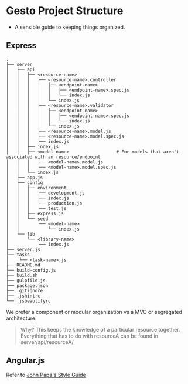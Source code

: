 # Gesto Project Structure

* A sensible guide to keeping things organized.

## Express
```
.
├── server
│   ├── api
│   │   ├── <resource-name>
│   │   │   ├── <resource-name>.controller
│   │   │   │   ├── <endpoint-name>
│   │   │   │   │   ├── <endpoint-name>.spec.js
│   │   │   │   │   └── index.js
│   │   │   │   └── index.js
│   │   │   ├── <resource-name>.validator
│   │   │   │   ├── <endpoint-name>
│   │   │   │   │   ├── <endpoint-name>.spec.js
│   │   │   │   │   └── index.js
│   │   │   │   └── index.js
│   │   │   ├── <resource-name>.model.js
│   │   │   ├── <resource-name>.model.spec.js
│   │   │   └── index.js
│   │   ├── index.js
│   │   ├── <model-name>                  # For models that aren't associated with an resource/endpoint
│   │   │   ├── <model-name>.model.js
│   │   │   └── <model-name>.model.spec.js
│   │   └── index.js
│   ├── app.js
│   ├── config
│   │   ├── environment
│   │   │   ├── development.js
│   │   │   ├── index.js
│   │   │   ├── production.js
│   │   │   └── test.js
│   │   ├── express.js
│   │   └── seed
│   │       └── <model-name>
│   │           └── index.js
│   └── lib
│       └── <library-name>
│           └── index.js
├── server.js
├── tasks
│    └── <task-name>.js
├── README.md
├── build-config.js
├── build.sh
├── gulpfile.js
├── package.json
├── .gitignore
├── .jshintrc
└── .jsbeautifyrc
```
We prefer a component or modular organization vs a MVC or segregated architecture.

> Why? This keeps the knowledge of a particular resource together. Everything that has to do with resourceA can be found in server/api/resourceA/

## Angular.js

Refer to [John Papa's Style Guide](https://github.com/johnpapa/angular-styleguide)
